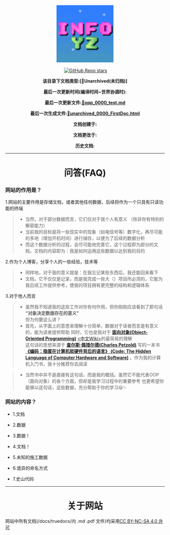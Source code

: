<div align="center">
<img title="icon" src="/images/icons/icon.png" width="180">
</div>

<p align="center"><a title="badges" href=""><img title="badge" src="https://img.shields.io/badge/build-passing-blue.svg?style=flat-square" alt=""></a> <a href=""><img title="badge" src="https://img.shields.io/github/stars/Yz0012/Yz0012.github.io?style=flat-square" alt="GitHub Repo stars"></a></p>


<div align="center" id="doc_Head_0">

**该目录下文档类型:[🌲Unarchived(未归档)]**

**最后一次更新时间(编译时间~世界协调时):**

**最后一次更新文件:[📮opp_0000_test.md](/docs/mdDoc/opp_0000_test.md)**

**最后一次生成文件:[📮unarchived_0000_FirstDoc.html](/docs/htmlDoc/html_unarchived/unarchived_0000_FirstDoc.html)**

**文档创建于:**

**文档更改于:**

**历史文档:**

</div>

***

<div align="center">

# 问答(FAQ)

</div>

### 网站的作用是？

1.网站的主要作用是存储文档，或者其他任何数据，后续将作为一个只具有只读功能的终端

> - 当然，对于部分数据而言，它们仅对于我个人有意义 （除非你有特别的解密能力）
> - 当前我的目标是将一些现实中的现象（如电信号等）数字化，再尽可能的多地（增加开机时间）进行储存，以便为了后续的数据分析
> - 而这个数据分析的过程，会尽可能地完善它，这个过程即为部分的文档，文档的内容即为：我是如何运用这些数据以达到我的目的

2.作为个人博客，分享个人的一些经验，技术等

> - 同样地，对于我的意义就是：在我忘记某些东西后，我还能回来看下
> - 文档，它不仅仅是记录，而是我完成一些大（）项目所必须的，它能为我后续工作提供参考，使我的项目拥有更完整的结构和逻辑体系

3.对于他人而言

> - 虽然我不知道我的这些工作对你有何作用，但你刚刚应该看到了那句话<br>
> **“对象决定数据存在的意义”**<br>
>   但为何要这么讲？<br>
> - 首先，从字面上的意思来理解十分简单，数据对于读者而言是有意义的，能为读者提供帮助
>   同时，它也是我对于 [**面向对象(Object-Oriented Programming)**](https://en.wikipedia.org/wiki/Object-oriented_programming "英文Wiki") [<中文Wiki>](https://zh.wikipedia.org/wiki/面向对象程序设计 "中文Wiki")的最简易的理解<br>
>   这句话的思想来源于 [**查尔斯·佩措尔德(Charles Petzold)**](https://en.wikipedia.org/wiki/Charles_Petzold "英文Wiki") 写的一本书 [**《编码：隐匿在计算机软硬件背后的语言》 (Code: The Hidden Language of Computer Hardware and Software)**](https://en.wikipedia.org/wiki/Code:_The_Hidden_Language_of_Computer_Hardware_and_Software "英文Wiki") 。作为我的计算机入门书，我十分推荐你去阅读

> - 当然书中并不是直接有这句话，而是我的概括。虽然它不能代表OOP（面向对象）的各个方面，但却是我学习过程中的重要参考
>   也更希望你能够以这句话，这些数据，充分帮助于你的学习😃✨

### 网站的内容？

- 1.文档

- 2.数据

- 3.数据！

- 4.文档！

- 5.未知的施工数据

- 6.诡异的命名方式

- 7.史山代码

***

<div align="center">

# 关于网站

</div>

网站中所有文档(/docs/truedocs/内 .md .pdf 文件)均采用[CC BY-NC-SA 4.0 许可](https://creativecommons.org/licenses/by-nc/4.0/legalcode.txt)
